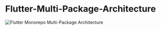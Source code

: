 # Flutter-Multi-Package-Architecture

![Flutter Monorepo   Multi-Package Architecture](https://github.com/Doohyeon-Kim/Flutter-Multi-Package-Architecture/assets/92246475/ca33b704-1bcc-461f-8308-afeec7df29d0)